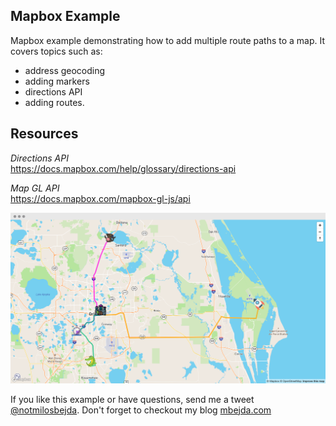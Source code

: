 
## Mapbox Example
Mapbox example demonstrating how to 
add multiple route paths to a map. It covers topics 
such as: 

- address geocoding
- adding markers
- directions API
- adding routes. 

## Resources

*Directions API* <br>
https://docs.mapbox.com/help/glossary/directions-api

*Map GL API* <br>
https://docs.mapbox.com/mapbox-gl-js/api


![png](screenshots/screenshot.png)





If you like this example or have questions, 
send me a tweet  
[@notmilosbejda](https://twitter.com/notmilobejda). Don't forget
to checkout my blog [mbejda.com](https://mbejda.com)

